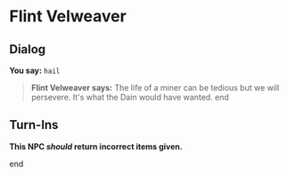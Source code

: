 # Flint Velweaver


## Dialog

**You say:** `hail`



>**Flint Velweaver says:** The life of a miner can be tedious but we will persevere.  It's what the Dain would have wanted.
end



## Turn-Ins



**This NPC *should* return incorrect items given.**

end